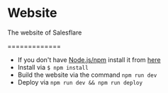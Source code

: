 # Website
The website of Salesflare

=============

- If you don't have [Node.js/npm](http://nodejs.org) install it from [here](http://nodejs.org/download/)
- Install via `$ npm install`
- Build the website via the command `npm run dev`
- Deploy via `npm run dev && npm run deploy`
